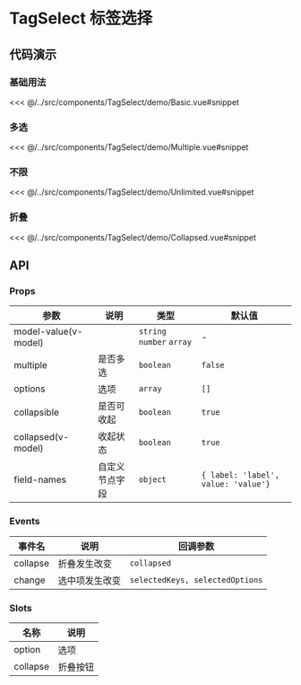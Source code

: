 # TagSelect 标签选择

## 代码演示

### 基础用法

<<< @/../src/components/TagSelect/demo/Basic.vue#snippet

### 多选

<<< @/../src/components/TagSelect/demo/Multiple.vue#snippet

### 不限

<<< @/../src/components/TagSelect/demo/Unlimited.vue#snippet

### 折叠

<<< @/../src/components/TagSelect/demo/Collapsed.vue#snippet

## API

### Props

| 参数<img width="150"/> | 说明           | 类型                      | 默认值                              |
| ---------------------- | -------------- | ------------------------- | ----------------------------------- |
| model-value(v-model)   |                | `string` `number` `array` | -                                   |
| multiple               | 是否多选       | `boolean`                 | `false`                             |
| options                | 选项           | `array`                   | `[]`                                |
| collapsible            | 是否可收起     | `boolean`                 | `true`                              |
| collapsed(v-model)     | 收起状态       | `boolean`                 | `true`                              |
| field-names            | 自定义节点字段 | `object`                  | `{ label: 'label', value: 'value'}` |

### Events

| 事件名   | 说明      | 回调参数                        |
| -------- |---------| ------------------------------- |
| collapse | 折叠发生改变  | `collapsed`                     |
| change   | 选中项发生改变 | `selectedKeys, selectedOptions` |

### Slots

| 名称     | 说明     |
| -------- | -------- |
| option   | 选项     |
| collapse | 折叠按钮 |
